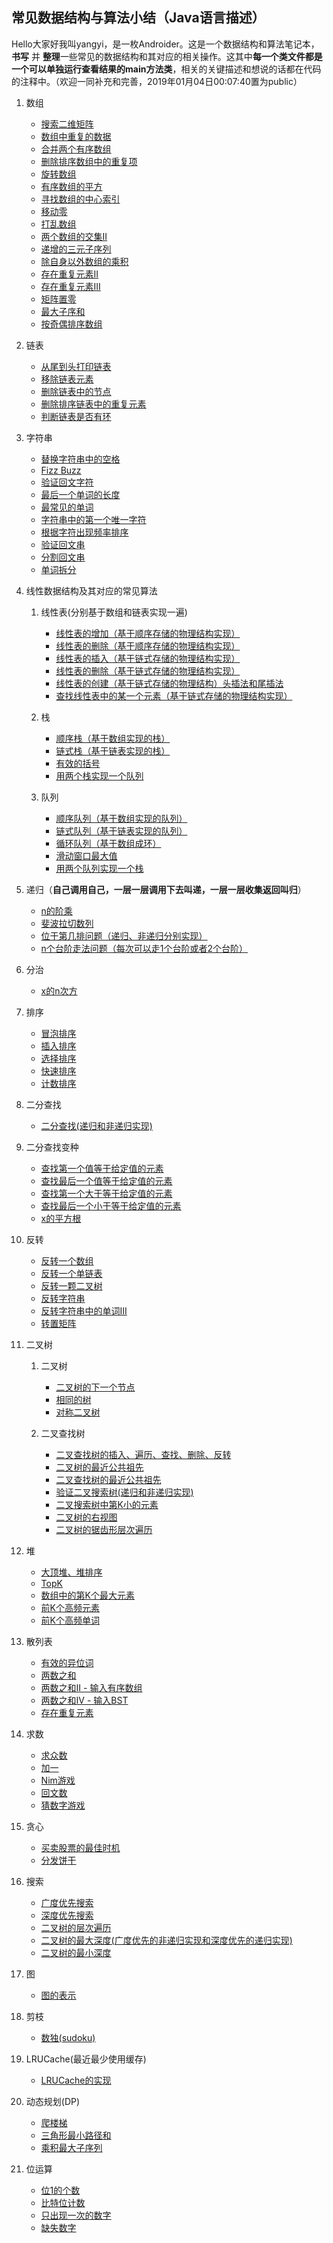 ## 常见数据结构与算法小结（Java语言描述）

Hello大家好我叫yangyi，是一枚Androider。这是一个数据结构和算法笔记本，**书写** 并 **整理**一些常见的数据结构和其对应的相关操作。这其中**每一个类文件都是一个可以单独运行查看结果的main方法类**，相关的关键描述和想说的话都在代码的注释中。（欢迎一同补充和完善，2019年01月04日00:07:40置为public）

1. 数组
    - [搜索二维矩阵](/src/main/java/ds/FindInDoubleArray.java)
    - [数组中重复的数据](/src/main/java/ds/RepeatInArray.java)
    - [合并两个有序数组](/src/main/java/ds/MergeArray.java)
    - [删除排序数组中的重复项](/src/main/java/ds/RemoveDuplicates.java)
    - [旋转数组](/src/main/java/ds/RotateArray.java)
    - [有序数组的平方](/src/main/java/ds/SortedSquares.java)
    - [寻找数组的中心索引](/src/main/java/ds/PivotIndex.java)
    - [移动零](/src/main/java/ds/MoveZeroes.java)
    - [打乱数组](/src/main/java/ds/ShuffleArray.java)
    - [两个数组的交集II](/src/main/java/ds/Intersect.java)
    - [递增的三元子序列](/src/main/java/ds/IncreasingTriplet.java)
    - [除自身以外数组的乘积](/src/main/java/ds/ProductExceptSelf.java)
    - [存在重复元素II](/src/main/java/ds/ContainsNearbyDuplicate.java)
    - [存在重复元素III](/src/main/java/ds/ContainsNearbyAlmostDuplicate.java)
    - [矩阵置零](/src/main/java/ds/SetZeroes.java)
    - [最大子序和](/src/main/java/ds/MaxSubArray.java)
    - [按奇偶排序数组](/src/main/java/ds/SortArrayByParity.java)

2. 链表
    - [从尾到头打印链表](/src/main/java/ds/ReversePrintLink.java)
    - [移除链表元素](/src/main/java/ds/RemoveElements.java)
    - [删除链表中的节点](/src/main/java/ds/DeleteNode.java)
    - [删除排序链表中的重复元素](/src/main/java/ds/DeleteDuplicates.java)
    - [判断链表是否有环](/src/main/java/ds/CycleLink.java)

3. 字符串
    - [替换字符串中的空格](/src/main/java/ds/ReplaceBlankInString.java)
    - [Fizz Buzz](/src/main/java/ds/FizzBuzz.java)
    - [验证回文字符](/src/main/java/ds/ValidPalindromeString.java)
    - [最后一个单词的长度](/src/main/java/ds/LengthOfLastWord.java)
    - [最常见的单词](/src/main/java/ds/MostCommonWord.java)
    - [字符串中的第一个唯一字符](/src/main/java/ds/FirstUniqChar.java)
    - [根据字符出现频率排序](/src/main/java/ds/FrequencySort.java)
    - [验证回文串](/src/main/java/ds/PalindromeI.java)
    - [分割回文串](/src/main/java/ds/Partition.java)
    - [单词拆分](/src/main/java/ds/WordBreak.java)

4. 线性数据结构及其对应的常见算法

    1. 线性表(分别基于数组和链表实现一遍)
        - [线性表的增加（基于顺序存储的物理结构实现）](/src/main/java/ds/ListInsert.java)
        - [线性表的删除（基于顺序存储的物理结构实现）](/src/main/java/ds/ListDelete.java)
        - [线性表的插入（基于链式存储的物理结构实现）](/src/main/java/ds/LinkInsert.java)
        - [线性表的删除（基于链式存储的物理结构实现）](/src/main/java/ds/LinkDelete.java)
        - [线性表的创建（基于链式存储的物理结构）头插法和尾插法](/src/main/java/ds/LinkCreate.java)
        - [查找线性表中的某一个元素（基于链式存储的物理结构实现）](/src/main/java/ds/LinkGet.java)
        
    2. 栈
        - [顺序栈（基于数组实现的栈）](/src/main/java/ds/ArrayStack.java)
        - [链式栈（基于链表实现的栈）](/src/main/java/ds/LinkStack.java)
        - [有效的括号](/src/main/java/ds/ValidParentheses.java)
        - [用两个栈实现一个队列](/src/main/java/ds/MyQueue.java)
        
    3. 队列
        - [顺序队列（基于数组实现的队列）](/src/main/java/ds/ArrayQueue.java)
        - [链式队列（基于链表实现的队列）](/src/main/java/ds/LinkQueue.java)
        - [循环队列（基于数组成环）](/src/main/java/ds/CircleQueue.java)
        - [滑动窗口最大值](/src/main/java/ds/MaxSlidingWindow.java)
        - [用两个队列实现一个栈](/src/main/java/ds/MyStack.java)
        
5. 递归（**自己调用自己，一层一层调用下去叫递，一层一层收集返回叫归**）
    - [n的阶乘](/src/main/java/ds/Factorial.java)
    - [斐波拉切数列](/src/main/java/ds/FibonacciArray.java)
    - [位于第几排问题（递归、非递归分别实现）](/src/main/java/ds/LocationRow.java)
    - [n个台阶走法问题（每次可以走1个台阶或者2个台阶）](/src/main/java/ds/OneTwoStep.java)
    
6. 分治
    - [x的n次方](/src/main/java/ds/Pow.java)

7. 排序
    - [冒泡排序](/src/main/java/ds/BubbleSort.java)
    - [插入排序](/src/main/java/ds/InsertSort.java)
    - [选择排序](/src/main/java/ds/SelectionSort.java)
    - [快速排序](/src/main/java/ds/QuickSort.java)
    - [计数排序](/src/main/java/ds/CountSort.java)

8. 二分查找
    - [二分查找(递归和非递归实现)](/src/main/java/ds/BinarySearch.java)
    
9. 二分查找变种
    - [查找第一个值等于给定值的元素](/src/main/java/ds/BSFirstEquals.java)
    - [查找最后一个值等于给定值的元素](/src/main/java/ds/BSEndEquals.java)
    - [查找第一个大于等于给定值的元素](/src/main/java/ds/BSFirstMore.java)
    - [查找最后一个小于等于给定值的元素](/src/main/java/ds/BSEndLess.java)
    - [x的平方根](/src/main/java/ds/MySqrt.java)
    
10. 反转
    - [反转一个数组](/src/main/java/ds/ReverseArray.java)
    - [反转一个单链表](/src/main/java/ds/ReverseLink.java)
    - [反转一颗二叉树](/src/main/java/ds/InvertTree.java)
    - [反转字符串](/src/main/java/ds/ReverseString.java)
    - [反转字符串中的单词III](/src/main/java/ds/ReverseWordsIII.java)
    - [转置矩阵](/src/main/java/ds/Transpose.java)
    
11. 二叉树
    1. 二叉树
        - [二叉树的下一个节点](/src/main/java/ds/NextNodeInTree.java)
        - [相同的树](/src/main/java/ds/SameTree.java)
        - [对称二叉树](/src/main/java/ds/SymmetricTree.java)
        
    2. 二叉查找树
        - [二叉查找树的插入、遍历、查找、删除、反转](/src/main/java/ds/BinarySearchTree.java)
        - [二叉树的最近公共祖先](/src/main/java/ds/TreeLowestCommonAncestor.java)
        - [二叉查找树的最近公共祖先](/src/main/java/ds/BSTreeLowestCommonAncestor.java)
        - [验证二叉搜索树(递归和非递归实现)](/src/main/java/ds/ValidBST.java)
        - [二叉搜索树中第K小的元素](/src/main/java/ds/KthSmallestInBST.java)
        - [二叉树的右视图](/src/main/java/ds/RightSideView.java)
        - [二叉树的锯齿形层次遍历](/src/main/java/ds/ZigzagLevelOrder.java)
        
12. 堆
    - [大顶堆、堆排序](/src/main/java/ds/BigHeap.java)
    - [TopK](/src/main/java/ds/KthLargest.java)
    - [数组中的第K个最大元素](/src/main/java/ds/FindKthLargest.java)
    - [前K个高频元素](/src/main/java/ds/TopKFrequent.java)
    - [前K个高频单词](/src/main/java/ds/TopKWord.java)
    
13. 散列表
    - [有效的异位词](/src/main/java/ds/ValidAnagram.java)
    - [两数之和](/src/main/java/ds/TwoSum.java)
    - [两数之和II - 输入有序数组](/src/main/java/ds/TwoSumII.java)
    - [两数之和IV - 输入BST](/src/main/java/ds/FindTargetBST.java)
    - [存在重复元素](/src/main/java/ds/ContainsDuplicate.java)
    
14. 求数
    - [求众数](/src/main/java/ds/MajorityElement.java)
    - [加一](/src/main/java/ds/PlusOne.java)
    - [Nim游戏](/src/main/java/ds/CanWinNim.java)
    - [回文数](/src/main/java/ds/Palindrome.java)
    - [猜数字游戏](/src/main/java/ds/GetHint.java)
    
15. 贪心
    - [买卖股票的最佳时机](/src/main/java/ds/MaxProfit.java)
    - [分发饼干](/src/main/java/ds/MaxProfit.java)
16. 搜索
    - [广度优先搜索](/src/main/java/ds/LevelPrint.java)
    - [深度优先搜索](/src/main/java/ds/DepthPrint.java)
    - [二叉树的层次遍历](/src/main/java/ds/LevelOrder.java)
    - [二叉树的最大深度(广度优先的非递归实现和深度优先的递归实现)](/src/main/java/ds/MaxDepth.java)
    - [二叉树的最小深度](/src/main/java/ds/MinDepth.java)
    
17. 图
    - [图的表示](/src/main/java/ds/Graph.java)
    
18. 剪枝
    - [数独(sudoku)](/src/main/java/ds/Sudoku.java)
    
19. LRUCache(最近最少使用缓存)
    - [LRUCache的实现](/src/main/java/ds/LRUCache.java)
    
20. 动态规划(DP)
    - [爬楼梯](/src/main/java/ds/ClimbStairs.java)
    - [三角形最小路径和](/src/main/java/ds/MinimumTotal.java)
    - [乘积最大子序列](/src/main/java/ds/MaxProduct.java)

21. 位运算
    - [位1的个数](/src/main/java/ds/HammingWeight.java)
    - [比特位计数](/src/main/java/ds/CountBits.java)
    - [只出现一次的数字](/src/main/java/ds/SingleNumber.java)
    - [缺失数字](/src/main/java/ds/MissingNumber.java)